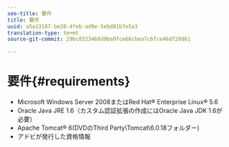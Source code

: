```yaml
---
seo-title: 要件
title: 要件
uuid: a5a13187-be20-4feb-ad9e-5ebd81b7e5a3
translation-type: tm+mt
source-git-commit: 29bc8323460d9be0fce66cbea7c6fce46df20d61

---
```



# 要件{#requirements}

* Microsoft Windows Server 2008またはRed Hat® Enterprise Linux® 5.6
* Oracle Java JRE 1.6（カスタム認証拡張の作成にはOracle Java JDK 1.6が必要）
* Apache Tomcat® 6(DVDのThird Party\Tomcat\6.0.18フォルダー)
* アドビが発行した資格情報


